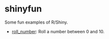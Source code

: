 # shinyfun
Some fun examples of R/Shiny.

- [roll_number](https://github.com/lz100/shinyfun/blob/master/R/roll_number.R]=): Roll a number between 0 and 10. 
